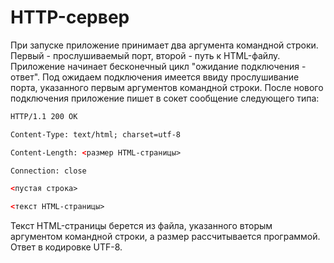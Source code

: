 ﻿# HTTP-сервер
При запуске приложение принимает два аргумента командной строки. Первый - прослушиваемый порт, второй - путь к HTML-файлу. Приложение начинает бесконечный цикл "ожидание подключения - ответ". Под ожидаем подключения имеется ввиду прослушивание порта, указанного первым аргументов командной строки. После нового подключения приложение пишет в сокет сообщение следующего типа:

  
```html
HTTP/1.1 200 OK

Content-Type: text/html; charset=utf-8

Content-Length: <размер HTML-страницы>

Connection: close

<пустая строка>

<текст HTML-страницы>
```
  

Текст HTML-страницы берется из файла, указанного вторым аргументом командной строки, а размер рассчитывается программой. Ответ в кодировке UTF-8.
